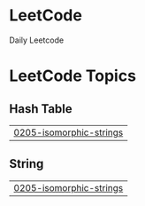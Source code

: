 # LeetCode
Daily Leetcode

<!---LeetCode Topics Start-->
# LeetCode Topics
## Hash Table
|  |
| ------- |
| [0205-isomorphic-strings](https://github.com/AkiMathur/LeetCode/tree/master/0205-isomorphic-strings) |
## String
|  |
| ------- |
| [0205-isomorphic-strings](https://github.com/AkiMathur/LeetCode/tree/master/0205-isomorphic-strings) |
<!---LeetCode Topics End-->